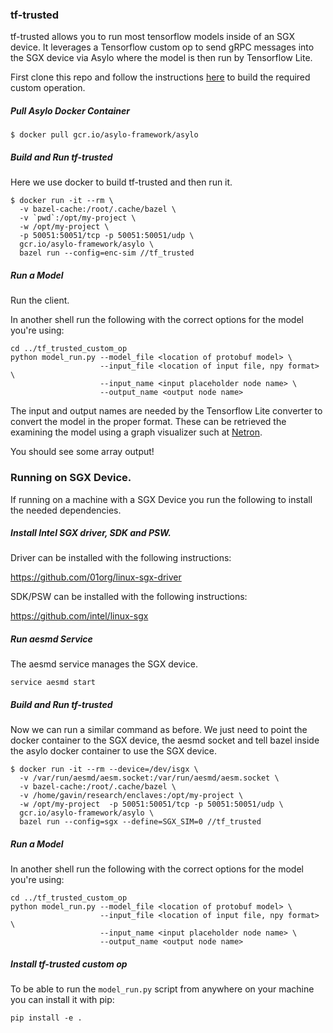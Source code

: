 ### tf-trusted

tf-trusted allows you to run most tensorflow models inside of an SGX device. It leverages a Tensorflow custom op to send gRPC messages into the SGX device via Asylo where the model is then run by Tensorflow Lite.

First clone this repo and follow the instructions [here](tf_trusted_custom_op/README.md) to build the required custom operation.

##### Pull Asylo Docker Container

```
$ docker pull gcr.io/asylo-framework/asylo
```

##### Build and Run tf-trusted

Here we use docker to build tf-trusted and then run it.

```
$ docker run -it --rm \
  -v bazel-cache:/root/.cache/bazel \
  -v `pwd`:/opt/my-project \
  -w /opt/my-project \
  -p 50051:50051/tcp -p 50051:50051/udp \
  gcr.io/asylo-framework/asylo \
  bazel run --config=enc-sim //tf_trusted
```

##### Run a Model

Run the client.

In another shell run the following with the correct options for the model you're using:

```
cd ../tf_trusted_custom_op
python model_run.py --model_file <location of protobuf model> \
                    --input_file <location of input file, npy format> \
                    --input_name <input placeholder node name> \
                    --output_name <output node name>
```

The input and output names are needed by the Tensorflow Lite converter to convert the model in the proper format. These can be retrieved the examining the model using a graph visualizer such at [Netron](https://github.com/lutzroeder/netron).

You should see some array output!

### Running on SGX Device.

If running on a machine with a SGX Device you run the following to install the needed dependencies.

##### Install Intel SGX driver, SDK and PSW.

Driver can be installed with the following instructions:

https://github.com/01org/linux-sgx-driver

SDK/PSW can be installed with the following instructions:

https://github.com/intel/linux-sgx

##### Run aesmd Service

The aesmd service manages the SGX device.

```
service aesmd start
```

##### Build and Run tf-trusted

Now we can run a similar command as before. We just need to point the docker container to the SGX device, the aesmd socket and tell bazel inside the asylo docker container to use the SGX device.

```
$ docker run -it --rm --device=/dev/isgx \
  -v /var/run/aesmd/aesm.socket:/var/run/aesmd/aesm.socket \
  -v bazel-cache:/root/.cache/bazel \
  -v /home/gavin/research/enclaves:/opt/my-project \
  -w /opt/my-project  -p 50051:50051/tcp -p 50051:50051/udp \
  gcr.io/asylo-framework/asylo \
  bazel run --config=sgx --define=SGX_SIM=0 //tf_trusted
```

##### Run a Model

In another shell run the following with the correct options for the model you're using:

```
cd ../tf_trusted_custom_op
python model_run.py --model_file <location of protobuf model> \
                    --input_file <location of input file, npy format> \
                    --input_name <input placeholder node name> \
                    --output_name <output node name>
```


##### Install tf-trusted custom op

To be able to run the `model_run.py` script from anywhere on your machine you can install it with pip:

```
pip install -e .
```
